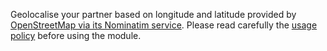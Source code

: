 Geolocalise your partner based on longitude and latitude provided by
[OpenStreetMap via its Nominatim service](http://wiki.openstreetmap.org/wiki/Nominatim). Please read carefully the
[usage policy](https://operations.osmfoundation.org/policies/nominatim/) before using the module. 
